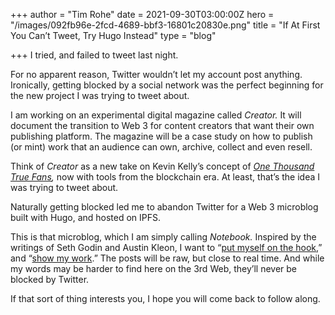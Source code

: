 +++
author = "Tim Rohe"
date = 2021-09-30T03:00:00Z
hero = "/images/092fb96e-2fcd-4689-bbf3-16801c20830e.png"
title = "If At First You Can’t Tweet, Try Hugo Instead"
type = "blog"

+++
I tried, and failed to tweet last night. 

For no apparent reason, Twitter wouldn’t let my account post anything. Ironically, getting blocked by a social network was the perfect beginning for the new project I was trying to tweet about.

I am working on an experimental digital magazine called _Creator._ It will document the transition to Web 3 for content creators that want their own publishing platform. The magazine will be a case study on how to publish (or mint) work that an audience can own, archive, collect and even resell.

Think of _Creator_ as a new take on Kevin Kelly’s concept of [_One Thousand True Fans_](https://kk.org/thetechnium/1000-true-fans/)_,_ now with tools from the blockchain era. At least, that’s the idea I was trying to tweet about.

Naturally getting blocked led me to abandon Twitter for a Web 3 microblog built with Hugo, and hosted on IPFS.

This is that microblog, which I am simply calling _Notebook._ Inspired by the writings of Seth Godin and Austin Kleon, I want to “[put myself on the hook](https://seths.blog/thepractice/),” and “[show my work](https://austinkleon.com/show-your-work/).” The posts will be raw, but close to real time. And while my words may be harder to find here on the 3rd Web, they’ll never be blocked by Twitter. 

If that sort of thing interests you, I hope you will come back to follow along.